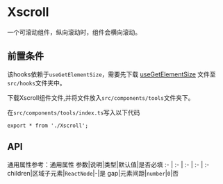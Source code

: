 # Xscroll
一个可滚动组件，纵向滚动时，组件会横向滚动。

## 前置条件
该hooks依赖于`useGetElementSize`，需要先下载 <a href='/ono-document/hooks/useGetElementSize'>useGetElementSize</a> 文件至`src/hooks`文件夹中。

下载Xscroll组件文件,并将文件放入`src/components/tools`文件夹下。

在`src/components/tools/index.ts`写入以下代码
```tsx
export * from './Xscroll';
```

<!-- ## 基础用法
```tsx
import React, { useState } from'react'
import { Xscroll } from '@/components/tools'

function App() {
    const [currentIndex, setCurrentIndex] = useState<number>(0)

    const list = [
        'html',
        'css',
        'javascript',
        'typescript',
        'vue',
        'angular',
        'react',
        'node',
        'express',
        'koa',
        'egg',
        'nest',
        'next',
        'nuxt',
        'jquery',
        'backbone',
        'rust',
        'go',
        'python',
        'ruby',
        'php',
        'java',
        'c++',
        'c#'
    ]

    return <div>
        <AutoSliderList
            gap={8}
            padding={8}
            sliderBgc="pink"
            sliderBorderRadius={8}
            border="2px dashed #ccc"
            currentIndex={currentIndex}
            sliderTransitionTimingFunction="linear"
        >
            {list.map((item, i) => (
                <li // 子元素推荐使用li标签
                    key={i}
                    style={{
                        width: '100%',
                        height: 'fit-content',
                        padding: '4px 8px',
                        display: 'flex',
                        justifyContent: 'center',
                        alignItems: 'center',
                        cursor: 'pointer',
                        color: currentIndex === i ? '#fff' : '#333',
                    }}
                    onClick={() => setCurrentIndex(i)}
                >
                    {item}
                </li>
            ))}
      </AutoSliderList>
    </div>
}

export default App;
``` -->

## API
通用属性参考：通用属性
参数|说明|类型|默认值|是否必填
:- | :- | :- | :- | :-
children|区域子元素|<code>ReactNode</code>|-|是
gap|元素间距|<code>number</code>|<code>0</code>|否
